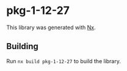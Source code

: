 # pkg-1-12-27

This library was generated with [Nx](https://nx.dev).

## Building

Run `nx build pkg-1-12-27` to build the library.

